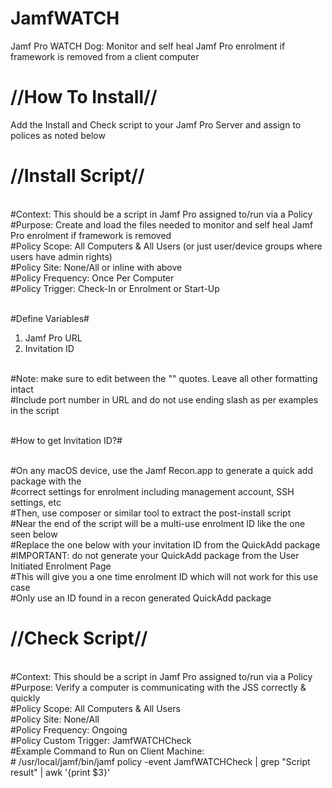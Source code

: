 # JamfWATCH

Jamf Pro WATCH Dog: Monitor and self heal Jamf Pro enrolment if framework is removed from a client computer

# //How To Install//

Add the Install and Check script to your Jamf Pro Server and assign to polices as noted below

# //Install Script//
<br />#Context: This should be a script in Jamf Pro assigned to/run via a Policy
<br />#Purpose: Create and load the files needed to monitor and self heal Jamf Pro enrolment if framework is removed
<br />#Policy Scope: All Computers & All Users (or just user/device groups where users have admin rights)
<br />#Policy Site: None/All or inline with above
<br />#Policy Frequency: Once Per Computer
<br />#Policy Trigger: Check-In or Enrolment or Start-Up

<br />#Define Variables#

1. Jamf Pro URL
2. Invitation ID

<br />#Note: make sure to edit between the "" quotes. Leave all other formatting intact
<br />#Include port number in URL and do not use ending slash as per examples in the script

<br />#How to get Invitation ID?#

<br />#On any macOS device, use the Jamf Recon.app to generate a quick add package with the
<br />#correct settings for enrolment including management account, SSH settings, etc
<br />#Then, use composer or similar tool to extract the post-install script
<br />#Near the end of the script will be a multi-use enrolment ID like the one seen below
<br />#Replace the one below with your invitation ID from the QuickAdd package
<br />#IMPORTANT: do not generate your QuickAdd package from the User Initiated Enrolment Page
<br />#This will give you a one time enrolment ID which will not work for this use case
<br />#Only use an ID found in a recon generated QuickAdd package


# //Check Script//
<br />#Context: This should be a script in Jamf Pro assigned to/run via a Policy
<br />#Purpose: Verify a computer is communicating with the JSS correctly & quickly
<br />#Policy Scope: All Computers & All Users
<br />#Policy Site: None/All
<br />#Policy Frequency: Ongoing
<br />#Policy Custom Trigger: JamfWATCHCheck
<br />#Example Command to Run on Client Machine:
<br />#	/usr/local/jamf/bin/jamf policy -event JamfWATCHCheck | grep "Script result" | awk '{print $3}'
